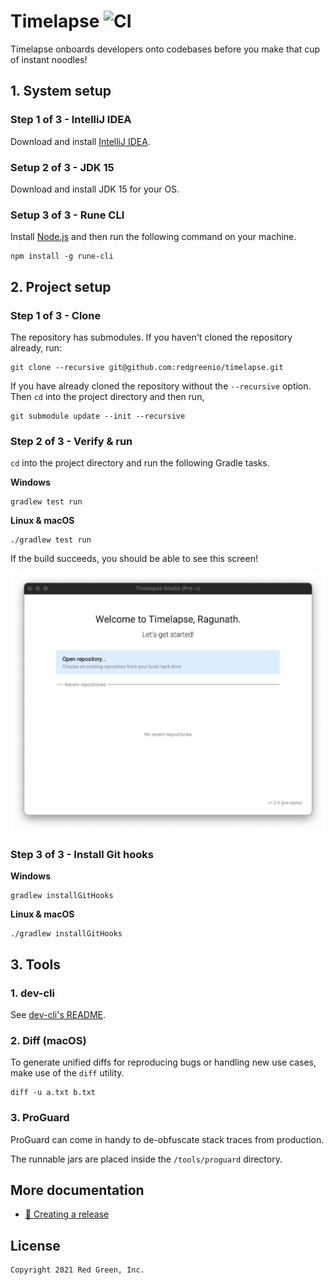 # Timelapse ![CI](https://github.com/redgreenio/timelapse/actions/workflows/build-verification.yml/badge.svg)

Timelapse onboards developers onto codebases before you make that cup of instant noodles!

## 1. System setup

### Step 1 of 3 - IntelliJ IDEA

Download and install [IntelliJ IDEA](https://www.jetbrains.com/idea/download/).

### Setup 2 of 3 - JDK 15

Download and install JDK 15 for your OS.

### Setup 3 of 3 - Rune CLI

Install [Node.js](https://nodejs.org/en/) and then run the following command on your machine.

```shell
npm install -g rune-cli
```

## 2. Project setup

### Step 1 of 3 - Clone

The repository has submodules. If you haven't cloned the repository already, run:

```shell
git clone --recursive git@github.com:redgreenio/timelapse.git
```

If you have already cloned the repository without the `--recursive` option. Then `cd` into the project directory and
then run,

```shell
git submodule update --init --recursive
```

### Step 2 of 3 - Verify & run

`cd` into the project directory and run the following Gradle tasks.

**Windows**

```shell
gradlew test run
```

**Linux & macOS**

```shell
./gradlew test run
```

If the build succeeds, you should be able to see this screen!

![Verified](docs/images/verified.png)

### Step 3 of 3 - Install Git hooks

**Windows**

```shell
gradlew installGitHooks
```

**Linux & macOS**

```shell
./gradlew installGitHooks
```

## 3. Tools

### 1. dev-cli

See [dev-cli's README](/tools/dev-cli/README.md).

### 2. Diff (macOS)

To generate unified diffs for reproducing bugs or handling new use cases, make use of the `diff` utility.

```shell
diff -u a.txt b.txt
```

### 3. ProGuard

ProGuard can come in handy to de-obfuscate stack traces from production.

The runnable jars are placed inside the `/tools/proguard` directory.

## More documentation
* [🚀 Creating a release](./docs/RELEASING.md)

## License

```
Copyright 2021 Red Green, Inc.
```
